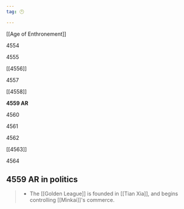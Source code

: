 ```yaml
---
tag: 🕛

---
```

[[Age of Enthronement]]


4554

4555

[[4556]]

4557

[[4558]]

**4559 AR**

4560

4561

4562

[[4563]]

4564



## 4559 AR in politics

>  - The [[Golden League]] is founded in [[Tian Xia]], and begins controlling [[Minkai]]'s commerce.






